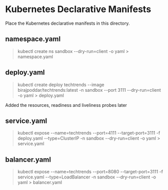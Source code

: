 # Kubernetes Declarative Manifests

Place the Kubernetes declarative manifests in this directory.

## namespace.yaml

> kubectl create ns sandbox --dry-run=client -o yaml > namespace.yaml

## deploy.yaml

> kubectl create deploy techtrends --image birajpoddar/techtrends:latest -n sandbox --port 3111 --dry-run=client -o yaml > deploy.yaml

Added the resources, readiness and liveliness probes later

## service.yaml

> kubectl expose --name=techtrends --port=4111 --target-port=3111 -f deploy.yaml --type=ClusterIP -n sandbox --dry-run=client -o yaml > service.yaml

## balancer.yaml

> kubectl expose --name=techtrends --port=8080 --target-port=3111 -f service.yaml --type=LoadBalancer -n sandbox --dry-run=client -o yaml > balancer.yaml
